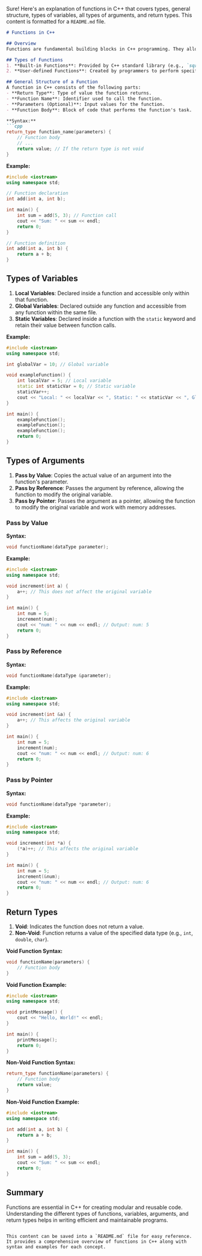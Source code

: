 Sure! Here's an explanation of functions in C++ that covers types, general structure, types of variables, all types of arguments, and return types. This content is formatted for a `README.md` file.

```markdown
# Functions in C++

## Overview
Functions are fundamental building blocks in C++ programming. They allow you to encapsulate code into reusable blocks, making your programs more modular and easier to maintain.

## Types of Functions
1. **Built-in Functions**: Provided by C++ standard library (e.g., `sqrt()`, `printf()`).
2. **User-defined Functions**: Created by programmers to perform specific tasks.

## General Structure of a Function
A function in C++ consists of the following parts:
- **Return Type**: Type of value the function returns.
- **Function Name**: Identifier used to call the function.
- **Parameters (Optional)**: Input values for the function.
- **Function Body**: Block of code that performs the function's task.

**Syntax:**
```cpp
return_type function_name(parameters) {
    // Function body
    // ...
    return value; // If the return type is not void
}
```

**Example:**
```cpp
#include <iostream>
using namespace std;

// Function declaration
int add(int a, int b);

int main() {
    int sum = add(5, 3); // Function call
    cout << "Sum: " << sum << endl;
    return 0;
}

// Function definition
int add(int a, int b) {
    return a + b;
}
```

## Types of Variables
1. **Local Variables**: Declared inside a function and accessible only within that function.
2. **Global Variables**: Declared outside any function and accessible from any function within the same file.
3. **Static Variables**: Declared inside a function with the `static` keyword and retain their value between function calls.

**Example:**
```cpp
#include <iostream>
using namespace std;

int globalVar = 10; // Global variable

void exampleFunction() {
    int localVar = 5; // Local variable
    static int staticVar = 0; // Static variable
    staticVar++;
    cout << "Local: " << localVar << ", Static: " << staticVar << ", Global: " << globalVar << endl;
}

int main() {
    exampleFunction();
    exampleFunction();
    exampleFunction();
    return 0;
}
```

## Types of Arguments
1. **Pass by Value**: Copies the actual value of an argument into the function's parameter.
2. **Pass by Reference**: Passes the argument by reference, allowing the function to modify the original variable.
3. **Pass by Pointer**: Passes the argument as a pointer, allowing the function to modify the original variable and work with memory addresses.

### Pass by Value
**Syntax:**
```cpp
void functionName(dataType parameter);
```
**Example:**
```cpp
#include <iostream>
using namespace std;

void increment(int a) {
    a++; // This does not affect the original variable
}

int main() {
    int num = 5;
    increment(num);
    cout << "num: " << num << endl; // Output: num: 5
    return 0;
}
```

### Pass by Reference
**Syntax:**
```cpp
void functionName(dataType &parameter);
```
**Example:**
```cpp
#include <iostream>
using namespace std;

void increment(int &a) {
    a++; // This affects the original variable
}

int main() {
    int num = 5;
    increment(num);
    cout << "num: " << num << endl; // Output: num: 6
    return 0;
}
```

### Pass by Pointer
**Syntax:**
```cpp
void functionName(dataType *parameter);
```
**Example:**
```cpp
#include <iostream>
using namespace std;

void increment(int *a) {
    (*a)++; // This affects the original variable
}

int main() {
    int num = 5;
    increment(&num);
    cout << "num: " << num << endl; // Output: num: 6
    return 0;
}
```

## Return Types
1. **Void**: Indicates the function does not return a value.
2. **Non-Void**: Function returns a value of the specified data type (e.g., `int`, `double`, `char`).

**Void Function Syntax:**
```cpp
void functionName(parameters) {
    // Function body
}
```
**Void Function Example:**
```cpp
#include <iostream>
using namespace std;

void printMessage() {
    cout << "Hello, World!" << endl;
}

int main() {
    printMessage();
    return 0;
}
```

**Non-Void Function Syntax:**
```cpp
return_type functionName(parameters) {
    // Function body
    return value;
}
```
**Non-Void Function Example:**
```cpp
#include <iostream>
using namespace std;

int add(int a, int b) {
    return a + b;
}

int main() {
    int sum = add(5, 3);
    cout << "Sum: " << sum << endl;
    return 0;
}
```

## Summary
Functions are essential in C++ for creating modular and reusable code. Understanding the different types of functions, variables, arguments, and return types helps in writing efficient and maintainable programs.
```

This content can be saved into a `README.md` file for easy reference. It provides a comprehensive overview of functions in C++ along with syntax and examples for each concept.